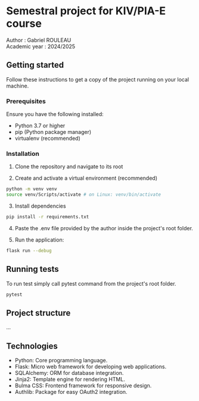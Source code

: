 # Semestral project for KIV/PIA-E course

Author : Gabriel ROULEAU \
Academic year : 2024/2025

## Getting started

Follow these instructions to get a copy of the project running on your local machine.

### Prerequisites

Ensure you have the following installed:

* Python 3.7 or higher
* pip (Python package manager)
* virtualenv (recommended)

### Installation 

1. Clone the repository and navigate to its root

2. Create and activate a virtual environment (recommended)

```bash
python -m venv venv
source venv/Scripts/activate # on Linux: venv/bin/activate
```

3. Install dependencies

```bash
pip install -r requirements.txt
```

4. Paste the .env file provided by the author inside the project's root folder.

5. Run the application:

```bash
flask run --debug
```

## Running tests

To run test simply call pytest command from the project's root folder.

```bash
pytest
```

## Project structure

...

## Technologies

* Python: Core programming language.
* Flask: Micro web framework for developing web applications.
* SQLAlchemy: ORM for database integration.
* Jinja2: Template engine for rendering HTML.
* Bulma CSS: Frontend framework for responsive design.
* Authlib: Package for easy OAuth2 integration.
